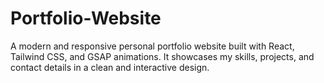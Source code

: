 # Portfolio-Website
A modern and responsive personal portfolio website built with React, Tailwind CSS, and GSAP animations. It showcases my skills, projects, and contact details in a clean and interactive design.

